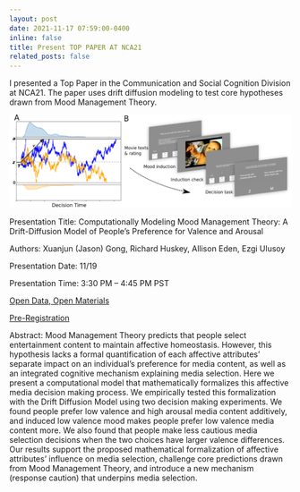 ```yaml
---
layout: post
date: 2021-11-17 07:59:00-0400
inline: false
title: Present TOP PAPER AT NCA21
related_posts: false
---
```


I presented a Top Paper in the Communication and Social Cognition Division at NCA21. The paper uses drift diffusion modeling to test core hypotheses drawn from Mood Management Theory. 

![plot](img/mmt_ddm.webp)

Presentation Title: Computationally Modeling Mood Management Theory: A Drift-Diffusion Model of People’s Preference for Valence and Arousal

Authors: Xuanjun (Jason) Gong, Richard Huskey, Allison Eden, Ezgi Ulusoy

Presentation Date: 11/19

Presentation Time: 3:30 PM – 4:45 PM PST

[Open Data, Open Materials](https://github.com/cogcommscience-lab/movie_selection)

[Pre-Registration](https://osf.io/tb3ca/?view_only=9020caac3c9d4bac902168cdebec6fc8)

Abstract: Mood Management Theory predicts that people select entertainment content to maintain affective homeostasis. However, this hypothesis lacks a formal quantification of each affective attributes’ separate impact on an individual’s preference for media content, as well as an integrated cognitive mechanism explaining media selection. Here we present a computational model that mathematically formalizes this affective media decision making process. We empirically tested this formalization with the Drift Diffusion Model using two decision making experiments. We found people prefer low valence and high arousal media content additively, and induced low valence mood makes people prefer low valence media content more. We also found that people make less cautious media selection decisions when the two choices have larger valence differences. Our results support the proposed mathematical formalization of affective attributes’ influence on media selection, challenge core predictions drawn from Mood Management Theory, and introduce a new mechanism (response caution) that underpins media selection.



